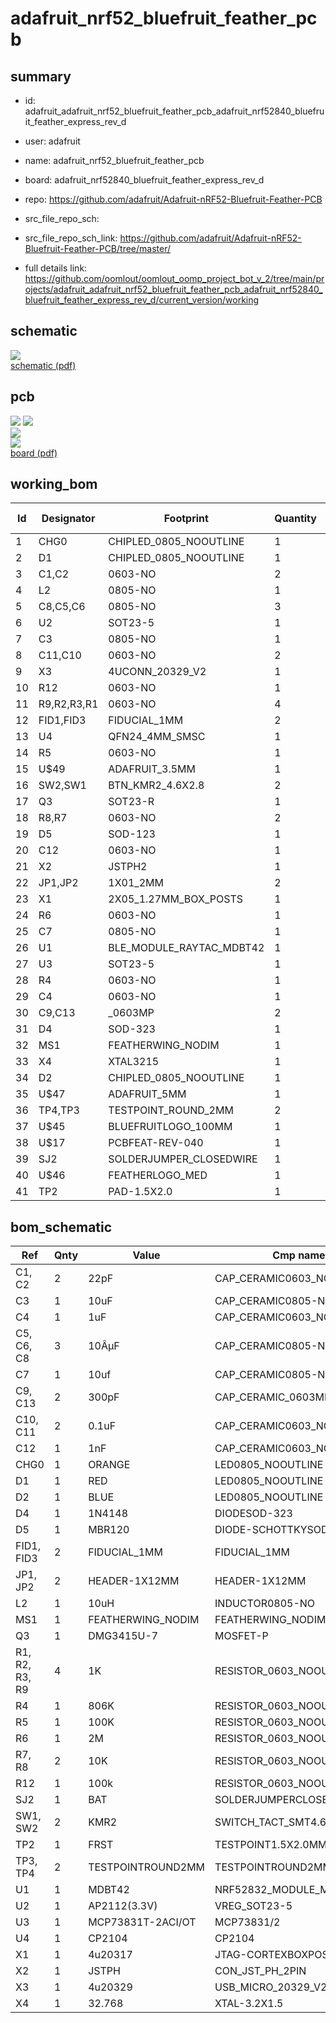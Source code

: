 # adafruit_nrf52_bluefruit_feather_pcb
 
## summary 
* id: adafruit_adafruit_nrf52_bluefruit_feather_pcb_adafruit_nrf52840_bluefruit_feather_express_rev_d
* user: adafruit
* name: adafruit_nrf52_bluefruit_feather_pcb
* board: adafruit_nrf52840_bluefruit_feather_express_rev_d
* repo: https://github.com/adafruit/Adafruit-nRF52-Bluefruit-Feather-PCB



* src_file_repo_sch: 
* src_file_repo_sch_link: https://github.com/adafruit/Adafruit-nRF52-Bluefruit-Feather-PCB/tree/master/
* full details link: https://github.com/oomlout/oomlout_oomp_project_bot_v_2/tree/main/projects/adafruit_adafruit_nrf52_bluefruit_feather_pcb_adafruit_nrf52840_bluefruit_feather_express_rev_d/current_version/working  

## schematic  
![](working_schematic_600.png)  
[schematic (pdf)](working_schematic.pdf) 






















## pcb  
![](working_3d_600.png) 
![](working_3d_front_600.png)  
![](working_3d_back_600.png)  
![](working_600.png)  
[board (pdf)](working.pdf)  

## working_bom
| Id | Designator | Footprint | Quantity | Designation | Supplier and ref |  | None | 
| --- | --- | --- | --- | --- | --- | --- | --- | 
| 1 | CHG0 | CHIPLED_0805_NOOUTLINE | 1 | ORANGE |  |  | [''] | 
| 2 | D1 | CHIPLED_0805_NOOUTLINE | 1 | RED |  |  | [''] | 
| 3 | C1,C2 | 0603-NO | 2 | 22pF |  |  | [''] | 
| 4 | L2 | 0805-NO | 1 | 10uH |  |  | [''] | 
| 5 | C8,C5,C6 | 0805-NO | 3 | 10ÂµF |  |  | [''] | 
| 6 | U2 | SOT23-5 | 1 | AP2112(3.3V) |  |  | [''] | 
| 7 | C3 | 0805-NO | 1 | 10uF |  |  | [''] | 
| 8 | C11,C10 | 0603-NO | 2 | 0.1uF |  |  | [''] | 
| 9 | X3 | 4UCONN_20329_V2 | 1 | 4u20329 |  |  | [''] | 
| 10 | R12 | 0603-NO | 1 | 100k |  |  | [''] | 
| 11 | R9,R2,R3,R1 | 0603-NO | 4 | 1K |  |  | [''] | 
| 12 | FID1,FID3 | FIDUCIAL_1MM | 2 | FIDUCIAL_1MM |  |  | [''] | 
| 13 | U4 | QFN24_4MM_SMSC | 1 | CP2104 |  |  | [''] | 
| 14 | R5 | 0603-NO | 1 | 100K |  |  | [''] | 
| 15 | U$49 | ADAFRUIT_3.5MM | 1 |  |  |  | [''] | 
| 16 | SW2,SW1 | BTN_KMR2_4.6X2.8 | 2 | KMR2 |  |  | [''] | 
| 17 | Q3 | SOT23-R | 1 | DMG3415U-7 |  |  | [''] | 
| 18 | R8,R7 | 0603-NO | 2 | 10K |  |  | [''] | 
| 19 | D5 | SOD-123 | 1 | MBR120 |  |  | [''] | 
| 20 | C12 | 0603-NO | 1 | 1nF |  |  | [''] | 
| 21 | X2 | JSTPH2 | 1 | JSTPH |  |  | [''] | 
| 22 | JP1,JP2 | 1X01_2MM | 2 |  |  |  | [''] | 
| 23 | X1 | 2X05_1.27MM_BOX_POSTS | 1 | 4u20317 |  |  | [''] | 
| 24 | R6 | 0603-NO | 1 | 2M |  |  | [''] | 
| 25 | C7 | 0805-NO | 1 | 10uf |  |  | [''] | 
| 26 | U1 | BLE_MODULE_RAYTAC_MDBT42 | 1 | MDBT42 |  |  | [''] | 
| 27 | U3 | SOT23-5 | 1 | MCP73831T-2ACI/OT |  |  | [''] | 
| 28 | R4 | 0603-NO | 1 | 806K |  |  | [''] | 
| 29 | C4 | 0603-NO | 1 | 1uF |  |  | [''] | 
| 30 | C9,C13 | _0603MP | 2 | 300pF |  |  | [''] | 
| 31 | D4 | SOD-323 | 1 | 1N4148 |  |  | [''] | 
| 32 | MS1 | FEATHERWING_NODIM | 1 | FEATHERWING_NODIM |  |  | [''] | 
| 33 | X4 | XTAL3215 | 1 | 32.768 |  |  | [''] | 
| 34 | D2 | CHIPLED_0805_NOOUTLINE | 1 | BLUE |  |  | [''] | 
| 35 | U$47 | ADAFRUIT_5MM | 1 |  |  |  | [''] | 
| 36 | TP4,TP3 | TESTPOINT_ROUND_2MM | 2 |  |  |  | [''] | 
| 37 | U$45 | BLUEFRUITLOGO_100MM | 1 |  |  |  | [''] | 
| 38 | U$17 | PCBFEAT-REV-040 | 1 |  |  |  | [''] | 
| 39 | SJ2 | SOLDERJUMPER_CLOSEDWIRE | 1 | BAT |  |  | [''] | 
| 40 | U$46 | FEATHERLOGO_MED | 1 |  |  |  | [''] | 
| 41 | TP2 | PAD-1.5X2.0 | 1 | FRST |  |  | [''] | 


## bom_schematic
| Ref | Qnty | Value | Cmp name | Footprint | Description | Vendor | DNP | 
| --- | --- | --- | --- | --- | --- | --- | --- | 
| C1, C2 | 2 | 22pF | CAP_CERAMIC0603_NO | working:0603-NO |  |  |  | 
| C3 | 1 | 10uF | CAP_CERAMIC0805-NOOUTLINE | working:0805-NO |  |  |  | 
| C4 | 1 | 1uF | CAP_CERAMIC0603_NO | working:0603-NO |  |  |  | 
| C5, C6, C8 | 3 | 10ÂµF | CAP_CERAMIC0805-NOOUTLINE | working:0805-NO |  |  |  | 
| C7 | 1 | 10uf | CAP_CERAMIC0805-NOOUTLINE | working:0805-NO |  |  |  | 
| C9, C13 | 2 | 300pF | CAP_CERAMIC_0603MP | working:_0603MP |  |  |  | 
| C10, C11 | 2 | 0.1uF | CAP_CERAMIC0603_NO | working:0603-NO |  |  |  | 
| C12 | 1 | 1nF | CAP_CERAMIC0603_NO | working:0603-NO |  |  |  | 
| CHG0 | 1 | ORANGE | LED0805_NOOUTLINE | working:CHIPLED_0805_NOOUTLINE |  |  |  | 
| D1 | 1 | RED | LED0805_NOOUTLINE | working:CHIPLED_0805_NOOUTLINE |  |  |  | 
| D2 | 1 | BLUE | LED0805_NOOUTLINE | working:CHIPLED_0805_NOOUTLINE |  |  |  | 
| D4 | 1 | 1N4148 | DIODESOD-323 | working:SOD-323 |  |  |  | 
| D5 | 1 | MBR120 | DIODE-SCHOTTKYSOD-123 | working:SOD-123 |  |  |  | 
| FID1, FID3 | 2 | FIDUCIAL_1MM | FIDUCIAL_1MM | working:FIDUCIAL_1MM |  |  |  | 
| JP1, JP2 | 2 | HEADER-1X12MM | HEADER-1X12MM | working:1X01_2MM |  |  |  | 
| L2 | 1 | 10uH | INDUCTOR0805-NO | working:0805-NO |  |  |  | 
| MS1 | 1 | FEATHERWING_NODIM | FEATHERWING_NODIM | working:FEATHERWING_NODIM |  |  |  | 
| Q3 | 1 | DMG3415U-7 | MOSFET-P | working:SOT23-R |  |  |  | 
| R1, R2, R3, R9 | 4 | 1K | RESISTOR_0603_NOOUT | working:0603-NO |  |  |  | 
| R4 | 1 | 806K | RESISTOR_0603_NOOUT | working:0603-NO |  |  |  | 
| R5 | 1 | 100K | RESISTOR_0603_NOOUT | working:0603-NO |  |  |  | 
| R6 | 1 | 2M | RESISTOR_0603_NOOUT | working:0603-NO |  |  |  | 
| R7, R8 | 2 | 10K | RESISTOR_0603_NOOUT | working:0603-NO |  |  |  | 
| R12 | 1 | 100k | RESISTOR_0603_NOOUT | working:0603-NO |  |  |  | 
| SJ2 | 1 | BAT | SOLDERJUMPERCLOSED | working:SOLDERJUMPER_CLOSEDWIRE |  |  |  | 
| SW1, SW2 | 2 | KMR2 | SWITCH_TACT_SMT4.6X2.8 | working:BTN_KMR2_4.6X2.8 |  |  |  | 
| TP2 | 1 | FRST | TESTPOINT1.5X2.0MM_NOCREAM | working:PAD-1.5X2.0 |  |  |  | 
| TP3, TP4 | 2 | TESTPOINTROUND2MM | TESTPOINTROUND2MM | working:TESTPOINT_ROUND_2MM |  |  |  | 
| U1 | 1 | MDBT42 | NRF52832_MODULE_MDBT42 | working:BLE_MODULE_RAYTAC_MDBT42 |  |  |  | 
| U2 | 1 | AP2112(3.3V) | VREG_SOT23-5 | working:SOT23-5 |  |  |  | 
| U3 | 1 | MCP73831T-2ACI/OT | MCP73831/2 | working:SOT23-5 |  |  |  | 
| U4 | 1 | CP2104 | CP2104 | working:QFN24_4MM_SMSC |  |  |  | 
| X1 | 1 | 4u20317 | JTAG-CORTEXBOXPOSTS | working:2X05_1.27MM_BOX_POSTS |  |  |  | 
| X2 | 1 | JSTPH | CON_JST_PH_2PIN | working:JSTPH2 |  |  |  | 
| X3 | 1 | 4u20329 | USB_MICRO_20329_V2 | working:4UCONN_20329_V2 |  |  |  | 
| X4 | 1 | 32.768 | XTAL-3.2X1.5 | working:XTAL3215 |  |  |  | 



